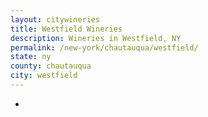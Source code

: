 ```yaml
---
layout: citywineries
title: Westfield Wineries
description: Wineries in Westfield, NY
permalink: /new-york/chautauqua/westfield/
state: ny
county: chautauqua
city: westfield
---
```

-
